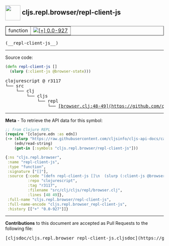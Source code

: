 ## <img width="48px" valign="middle" src="http://i.imgur.com/Hi20huC.png"> cljs.repl.browser/repl-client-js

 <table border="1">
<tr>

<td>function</td>
<td><a href="https://github.com/cljsinfo/cljs-api-docs/tree/0.0-927"><img valign="middle" alt="[+] 0.0-927" src="https://img.shields.io/badge/+-0.0--927-lightgrey.svg"></a> </td>
</tr>
</table>

 <samp>
(__repl-client-js__)<br>
</samp>

---





Source code:

```clj
(defn repl-client-js []
  (slurp (:client-js @browser-state)))
```

 <pre>
clojurescript @ r3117
└── src
    └── clj
        └── cljs
            └── repl
                └── <ins>[browser.clj:48-49](https://github.com/clojure/clojurescript/blob/r3117/src/clj/cljs/repl/browser.clj#L48-L49)</ins>
</pre>


---

__Meta__ - To retrieve the API data for this symbol:

```clj
;; from Clojure REPL
(require '[clojure.edn :as edn])
(-> (slurp "https://raw.githubusercontent.com/cljsinfo/cljs-api-docs/catalog/cljs-api.edn")
    (edn/read-string)
    (get-in [:symbols "cljs.repl.browser/repl-client-js"]))
```

```clj
{:ns "cljs.repl.browser",
 :name "repl-client-js",
 :type "function",
 :signature ["[]"],
 :source {:code "(defn repl-client-js []\n  (slurp (:client-js @browser-state)))",
          :repo "clojurescript",
          :tag "r3117",
          :filename "src/clj/cljs/repl/browser.clj",
          :lines [48 49]},
 :full-name "cljs.repl.browser/repl-client-js",
 :full-name-encode "cljs.repl.browser_repl-client-js",
 :history [["+" "0.0-927"]]}

```

---

__Contributions__ to this document are accepted as Pull Requests to the following file:

 <pre>
[cljsdoc/cljs.repl.browser_repl-client-js.cljsdoc](https://github.com/cljsinfo/cljs-api-docs/blob/master/cljsdoc/cljs.repl.browser_repl-client-js.cljsdoc)
</pre>

